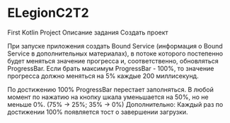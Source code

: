# ELegionC2T2
First Kotlin Project
Описание задания
Создать проект

При запуске приложения создать Bound Service (информация о Bound Service в дополнительных материалах), в потоке которого постепенно будет меняться значение прогресса и, соответственно, обновляться ProgressBar. Если брать максимум ProgressBar - 100%, то значение прогресса должно меняться на 5% каждые 200 миллисекунд.

По достижению 100% ProgressBar перестает заполняться. В любой момент по нажатию на кнопку шкала уменьшается на 50%, но не меньше 0%. (75% -> 25%; 35% -> 0%)
Дополнительно: Каждый раз по достижении 100% появляется тост о завершении загрузки.
